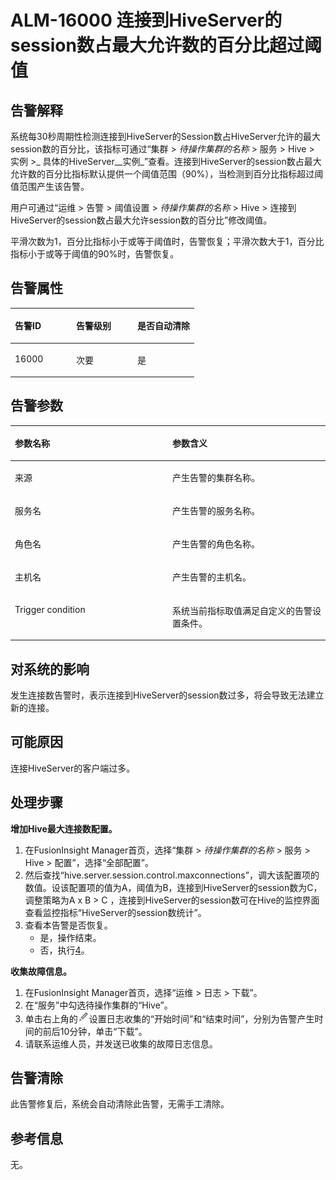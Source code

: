 # ALM-16000 连接到HiveServer的session数占最大允许数的百分比超过阈值<a name="ALM-16000"></a>

## 告警解释<a name="section14753556"></a>

系统每30秒周期性检测连接到HiveServer的Session数占HiveServer允许的最大session数的百分比，该指标可通过“集群 \>  _待操作集群的名称_  \> 服务 \> Hive \> 实例 \>_ 具体的HiveServer__实例_”查看。连接到HiveServer的session数占最大允许数的百分比指标默认提供一个阈值范围（90%），当检测到百分比指标超过阈值范围产生该告警。

用户可通过“运维 \> 告警 \> 阈值设置 \>  _待操作集群的名称_  \> Hive \> 连接到HiveServer的session数占最大允许session数的百分比”修改阈值。

平滑次数为1，百分比指标小于或等于阈值时，告警恢复；平滑次数大于1，百分比指标小于或等于阈值的90%时，告警恢复。

## 告警属性<a name="section65673142"></a>

<a name="table2697805"></a>
<table><thead align="left"><tr id="row10450762"><th class="cellrowborder" valign="top" width="33.33333333333333%" id="mcps1.1.4.1.1"><p id="p41205356"><a name="p41205356"></a><a name="p41205356"></a>告警ID</p>
</th>
<th class="cellrowborder" valign="top" width="33.33333333333333%" id="mcps1.1.4.1.2"><p id="p49299555"><a name="p49299555"></a><a name="p49299555"></a>告警级别</p>
</th>
<th class="cellrowborder" valign="top" width="33.33333333333333%" id="mcps1.1.4.1.3"><p id="p33841047"><a name="p33841047"></a><a name="p33841047"></a>是否自动清除</p>
</th>
</tr>
</thead>
<tbody><tr id="row56770287"><td class="cellrowborder" valign="top" width="33.33333333333333%" headers="mcps1.1.4.1.1 "><p id="p34990548"><a name="p34990548"></a><a name="p34990548"></a>16000</p>
</td>
<td class="cellrowborder" valign="top" width="33.33333333333333%" headers="mcps1.1.4.1.2 "><p id="p15662125"><a name="p15662125"></a><a name="p15662125"></a>次要</p>
</td>
<td class="cellrowborder" valign="top" width="33.33333333333333%" headers="mcps1.1.4.1.3 "><p id="p60672611"><a name="p60672611"></a><a name="p60672611"></a>是</p>
</td>
</tr>
</tbody>
</table>

## 告警参数<a name="section54187374"></a>

<a name="table15534429"></a>
<table><thead align="left"><tr id="row48561591"><th class="cellrowborder" valign="top" width="50%" id="mcps1.1.3.1.1"><p id="p41174828"><a name="p41174828"></a><a name="p41174828"></a>参数名称</p>
</th>
<th class="cellrowborder" valign="top" width="50%" id="mcps1.1.3.1.2"><p id="p46826794"><a name="p46826794"></a><a name="p46826794"></a>参数含义</p>
</th>
</tr>
</thead>
<tbody><tr id="row1687144862510"><td class="cellrowborder" valign="top" width="50%" headers="mcps1.1.3.1.1 "><p id="p156438591896"><a name="p156438591896"></a><a name="p156438591896"></a>来源</p>
</td>
<td class="cellrowborder" valign="top" width="50%" headers="mcps1.1.3.1.2 "><p id="p187931338134115"><a name="p187931338134115"></a><a name="p187931338134115"></a>产生告警的集群名称。</p>
</td>
</tr>
<tr id="row34873944"><td class="cellrowborder" valign="top" width="50%" headers="mcps1.1.3.1.1 "><p id="p65062640"><a name="p65062640"></a><a name="p65062640"></a>服务名</p>
</td>
<td class="cellrowborder" valign="top" width="50%" headers="mcps1.1.3.1.2 "><p id="p33829733"><a name="p33829733"></a><a name="p33829733"></a>产生告警的服务名称。</p>
</td>
</tr>
<tr id="row36032144"><td class="cellrowborder" valign="top" width="50%" headers="mcps1.1.3.1.1 "><p id="p35626567"><a name="p35626567"></a><a name="p35626567"></a>角色名</p>
</td>
<td class="cellrowborder" valign="top" width="50%" headers="mcps1.1.3.1.2 "><p id="p49481274"><a name="p49481274"></a><a name="p49481274"></a>产生告警的角色名称。</p>
</td>
</tr>
<tr id="row42678285"><td class="cellrowborder" valign="top" width="50%" headers="mcps1.1.3.1.1 "><p id="p51620924"><a name="p51620924"></a><a name="p51620924"></a>主机名</p>
</td>
<td class="cellrowborder" valign="top" width="50%" headers="mcps1.1.3.1.2 "><p id="p34048007"><a name="p34048007"></a><a name="p34048007"></a>产生告警的主机名。</p>
</td>
</tr>
<tr id="row37996610"><td class="cellrowborder" valign="top" width="50%" headers="mcps1.1.3.1.1 "><p id="p57826595"><a name="p57826595"></a><a name="p57826595"></a>Trigger condition</p>
</td>
<td class="cellrowborder" valign="top" width="50%" headers="mcps1.1.3.1.2 "><p id="p53442657"><a name="p53442657"></a><a name="p53442657"></a>系统当前指标取值满足自定义的告警设置条件。</p>
</td>
</tr>
</tbody>
</table>

## 对系统的影响<a name="section17924324"></a>

发生连接数告警时，表示连接到HiveServer的session数过多，将会导致无法建立新的连接。

## 可能原因<a name="section27101193"></a>

连接HiveServer的客户端过多。

## 处理步骤<a name="section42584150"></a>

**增加Hive最大连接数配置。**

1.  在FusionInsight Manager首页，选择“集群 \>  _待操作集群的名称_  \> 服务 \> Hive \> 配置”，选择“全部配置”。
2.  然后查找“hive.server.session.control.maxconnections”，调大该配置项的数值。设该配置项的值为A，阈值为B，连接到HiveServer的session数为C，调整策略为A x B \> C ，连接到HiveServer的session数可在Hive的监控界面查看监控指标“HiveServer的session数统计”。
3.  查看本告警是否恢复。
    -   是，操作结束。
    -   否，执行[4](#li19517422154756)。


**收集故障信息。**

1.  <a name="li19517422154756"></a>在FusionInsight Manager首页，选择“运维 \> 日志 \> 下载”。
2.  在“服务”中勾选待操作集群的“Hive”。
3.  单击右上角的![](figures/zh-cn_image_0263895589.png)设置日志收集的“开始时间”和“结束时间”，分别为告警产生时间的前后10分钟，单击“下载”。
4.  请联系运维人员，并发送已收集的故障日志信息。

## 告警清除<a name="section169311343318"></a>

此告警修复后，系统会自动清除此告警，无需手工清除。

## 参考信息<a name="section47713037"></a>

无。

